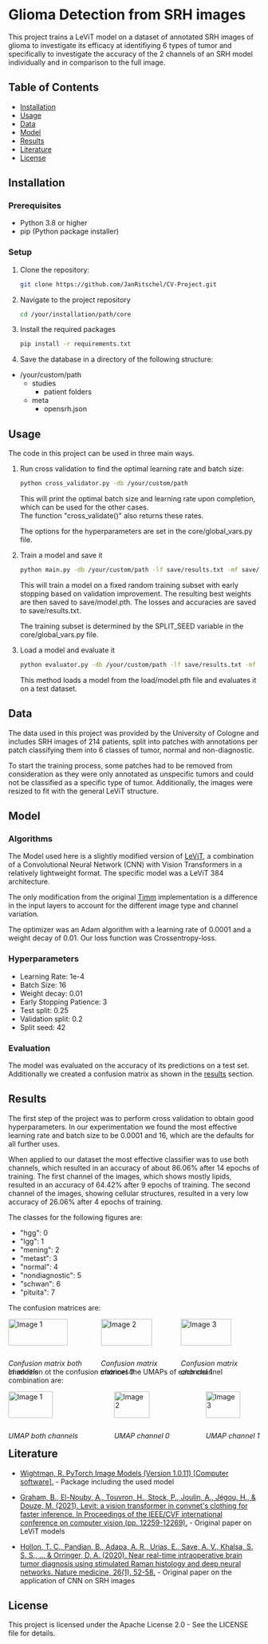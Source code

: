 # Glioma Detection from SRH images

This project trains a LeViT model on a dataset of annotated SRH images of glioma to investigate its efficacy at identifiying 6 types of tumor and specifically to investigate the accuracy of the 2 channels of an SRH model individually and in comparison to the full image.

## Table of Contents

- [Installation](#installation)
- [Usage](#usage)
- [Data](#data)
- [Model](#model)
- [Results](#results)
- [Literature](#literature)
- [License](#license)

## Installation

### Prerequisites

- Python 3.8 or higher
- pip (Python package installer)

### Setup

1. Clone the repository:

   ```bash
   git clone https://github.com/JanRitschel/CV-Project.git
    ```

2. Navigate to the project repository

    ```bash
    cd /your/installation/path/core
    ```

3. Install the required packages

    ```bash
    pip install -r requirements.txt
    ```

4. Save the database in a directory of the following structure:

- /your/custom/path
  - studies
    - patient folders
  - meta
    - opensrh.json

## Usage

The code in this project can be used in three main ways.

1. Run cross validation to find the optimal learning rate and batch size:

    ```bash
    python cross_validator.py -db /your/custom/path
    ```

    This will print the optimal batch size and learning rate upon completion, which can be used for the other cases. </br>
    The function "cross_validate()" also returns these rates.

    The options for the hyperparameters are set in the core/global_vars.py file.

2. Train a model and save it

    ```bash
    python main.py -db /your/custom/path -lf save/results.txt -mf save/model.pth -lr learning_rate -bs batch_size
    ```

    This will train a model on a fixed random training subset with early stopping based on validation improvement.
    The resulting best weights are then saved to save/model.pth.
    The losses and accuracies are saved to save/results.txt.

    The training subset is determined by the SPLIT_SEED variable in the core/global_vars.py file.

3. Load a model and evaluate it

    ```bash
    python evaluator.py -db /your/custom/path -lf save/results.txt -mf load/model.pth
    ```

    This method loads a model from the load/model.pth file and evaluates it on a test dataset.

## Data

The data used in this project was provided by the University of Cologne and includes SRH images of 214 patients, split into patches with annotations per patch classifying them into 6 classes of tumor, normal and non-diagnostic.

To start the training process, some patches had to be removed from consideration as they were only annotated as unspecific tumors and could not be classified as a specific type of tumor.
Additionally, the images were resized to fit with the general LeViT structure.

## Model

### Algorithms

The Model used here is a slightly modified version of [LeViT][levit_link], a combination of a Convolutional Neural Network (CNN) with Vision Transformers in a relatively lightweight format.
The specific model was a LeViT 384 architecture.

The only modification from the original [Timm][timm_link] implementation is a difference in the input layers to account for the different image type and channel variation.

The optimizer was an Adam algorithm with a learning rate of 0.0001 and a weight decay of 0.01.
Our loss function was Crossentropy-loss.

### Hyperparameters

- Learning Rate: 1e-4
- Batch Size: 16
- Weight decay: 0.01
- Early Stopping Patience: 3
- Test split: 0.25
- Validation split: 0.2
- Split seed: 42

### Evaluation

The model was evaluated on the accuracy of its predictions on a test set.
Additionally we created a confusion matrix as shown in the [results](#results) section.

## Results

The first step of the project was to perform cross validation to obtain good hyperparameters.
In our experimentation we found the most effective learning rate and batch size to be 0.0001 and 16, which are the defaults for all further uses.

When applied to our dataset the most effective classifier was to use both channels, which resulted in an accuracy of about 86.06% after 14 epochs of training.
The first channel of the images, which shows mostly lipids, resulted in an accuracy of 64.42% after 9 epochs of training.
The second channel of the images, showing cellular structures, resulted in a very low accuracy of 26.06% after 4 epochs of training.

The classes for the following figures are:

- "hgg": 0
- "lgg": 1
- "mening": 2
- "metast": 3
- "normal": 4
- "nondiagnostic": 5
- "schwan": 6
- "pituita": 7

The confusion matrices are:

<div style="display: flex; justify-content: space-between;">
  <div>
    <img src="core\plots\confusion_matrix_binary_channel.png" alt="Image 1" width="80%"/>
    <p><em>Confusion matrix both channels</em></p>
  </div>
  <div>
    <img src="core\plots\confusion_matrix_channel0.png" alt="Image 2" width="80%"/>
    <p><em>Confusion matrix channel 0</em></p>
  </div>
  <div>
    <img src="core\plots\confusion_matrix_channel1.png" alt="Image 3" width="80%"/>
    <p><em>Confusion matrix channel 1</em></p>
  </div>
</div>

In addition ot the confusion matrices the UMAPs of each channel combination are:

<div style="display: flex; justify-content: space-between;">
  <div>
    <img src="core\plots\umap_projection_binary_channel.png" alt="Image 1" width="80%"/>
    <p><em>UMAP both channels</em></p>
  </div>
  <div>
    <img src="core\plots\umap_projection_channel0.png" alt="Image 2" width="80%"/>
    <p><em>UMAP channel 0</em></p>
  </div>
  <div>
    <img src="core\plots\umap_projection_channel1.png" alt="Image 3" width="80%"/>
    <p><em>UMAP channel 1</em></p>
  </div>
</div>

## Literature

[timm_link]: https://doi.org/10.5281/zenodo.4414861
[levit_link]: https://openaccess.thecvf.com/content/ICCV2021/html/Graham_LeViT_A_Vision_Transformer_in_ConvNets_Clothing_for_Faster_Inference_ICCV_2021_paper.html
[main_paper_link]: https://www.nature.com/articles/s41591-019-0715-9

- [Wightman, R. PyTorch Image Models (Version 1.0.11) [Computer software].][timm_link] - Package including the used model

- [Graham, B., El-Nouby, A., Touvron, H., Stock, P., Joulin, A., Jégou, H., & Douze, M. (2021). Levit: a vision transformer in convnet's clothing for faster inference. In Proceedings of the IEEE/CVF international conference on computer vision (pp. 12259-12269).][levit_link] - Original paper on LeViT models

- [Hollon, T. C., Pandian, B., Adapa, A. R., Urias, E., Save, A. V., Khalsa, S. S. S., ... & Orringer, D. A. (2020). Near real-time intraoperative brain tumor diagnosis using stimulated Raman histology and deep neural networks. Nature medicine, 26(1), 52-58.][main_paper_link] - Original paper on the application of CNN on SRH images

## License

This project is licensed under the Apache License 2.0 - See the LICENSE file for details.
